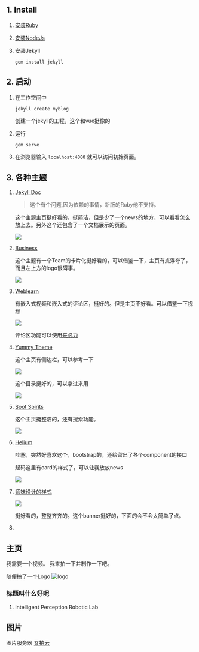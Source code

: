 ## 1. Install

1. [安装Ruby](http://www.ruby-lang.org/en/downloads/)

2. [安装NodeJs](https://nodejs.org/en/)

3. 安装Jekyll
   
   `gem install jekyll`

## 2. 启动

1. 在工作空间中

   `jekyll create myblog`

    创建一个jekyll的工程，这个和vue挺像的

2. 运行

    `gem serve`

3. 在浏览器输入 `localhost:4000` 就可以访问初始页面。

## 3. 各种主题

1. [Jekyll Doc](https://aksakalli.github.io/jekyll-doc-theme/)
    
    > 这个有个问题,因为依赖的事情，新版的Ruby他不支持。

    这个主题主页挺好看的，挺简洁，但是少了一个news的地方，可以看看怎么放上去。另外这个还包含了一个文档展示的页面。

    ![](img/JekyllDocTheme.png)
2. [Business](https://business-jekyll-theme.github.io/team.html)

    这个主题有一个Team的卡片化挺好看的，可以借鉴一下，主页有点浮夸了，而且左上方的logo很碍事。

    ![](img/Business.png)

3. [Weblearn](https://wblearn.top/)

    有嵌入式视频和嵌入式的评论区，挺好的。但是主页不好看。可以借鉴一下视频

    ![](img/Wblearn.png)

    评论区功能可以使用[来必力](http://livere.com/)
    
4. [Yummy Theme](http://dongchuan.github.io/)

    这个主页有侧边栏，可以参考一下

    ![](img/Yummy.png)

    这个目录挺好的，可以拿过来用

    ![](img/Yummy-Directories.png)

5. [Soot Spirits](https://sootspirits.github.io/)

    这个主页挺整洁的，还有搜索功能。

    ![](img/Soot%20Spirits.png)
    
6. [Helium](https://heliumjk.github.io/)

    哇塞，突然好喜欢这个，bootstrap的，还给留出了各个component的接口

    起码这里有card的样式了，可以让我放放news
   
   ![](img/Helium.png)

7. [师妹设计的样式](https://wc25655342.jzfkw.cn/col.jsp?id=105) 

    ![](img/师妹.png)

    挺好看的，整整齐齐的。这个banner挺好的，下面的会不会太简单了点。
8. 


## 主页

我需要一个视频。 我来拍一下并制作一下吧。

随便搞了一个Logo ![logo](img/Logo.jpg)

### 标题叫什么好呢

1. Intelligent Perception Robotic Lab

## 图片

图片服务器 [又拍云](https://console.upyun.com/services/jx-webserver/filemanage/)


